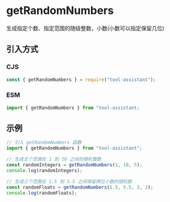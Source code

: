# getRandomNumbers

生成指定个数、指定范围的随级整数，小数(小数可以指定保留几位)

## 引入方式

### CJS

```javascript
const { getRandomNumbers } = require("tool-assistant");
```

### ESM

```javascript
import { getRandomNumbers } from "tool-assistant;
```

## 示例

```javascript
// 引入 getRandomNumbers 函数
import { getRandomNumbers } from "tool-assistant";

// 生成五个范围在 1 到 10 之间的随机整数
const randomIntegers = getRandomNumbers(1, 10, 5);
console.log(randomIntegers);

// 生成三个范围在 1.5 到 5.5 之间保留两位小数的随机数
const randomFloats = getRandomNumbers(1.5, 5.5, 3, 2);
console.log(randomFloats);
```
